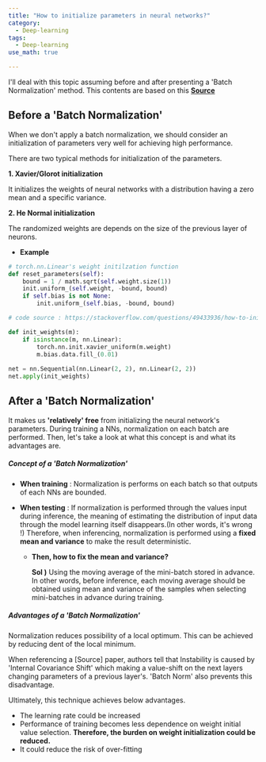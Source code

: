 ```yaml
---
title: "How to initialize parameters in neural networks?"
category:
  - Deep-learning
tags:
  - Deep-learning
use_math: true

---
```

I'll deal with this topic assuming before and after presenting a 'Batch Normalization' method.
This contents are based on this **[Source](https://arxiv.org/pdf/1502.03167.pdf)**

## Before a 'Batch Normalization'

When we don't apply a batch normalization, we should consider an initialization of parameters very well for achieving high performance.

There are two typical methods for initialization of the parameters.

**1. Xavier/Glorot initialization**

It initializes the weights of neural networks with a distribution having a zero mean and a specific variance.

**2. He Normal initialization**

The randomized weights are depends on the size of the previous layer of neurons. 

* **Example**

```python
# torch.nn.Linear's weight initilzation function
def reset_parameters(self): 
    bound = 1 / math.sqrt(self.weight.size(1))
    init.uniform_(self.weight, -bound, bound)
    if self.bias is not None:
        init.uniform_(self.bias, -bound, bound)
```

```python
# code source : https://stackoverflow.com/questions/49433936/how-to-initialize-weights-in-pytorch

def init_weights(m):
    if isinstance(m, nn.Linear):
        torch.nn.init.xavier_uniform(m.weight)
        m.bias.data.fill_(0.01)
        
net = nn.Sequential(nn.Linear(2, 2), nn.Linear(2, 2))
net.apply(init_weights)
```



## After a 'Batch Normalization'

It makes us **'relatively' free** from initializing the neural network's parameters. During training a NNs, normalization on each batch are performed. Then, let's take a look at what this concept is and what its advantages are.

##### Concept of a 'Batch Normalization'

- **When training** : Normalization is performs on each batch so that outputs of each NNs are bounded.

- **When testing** : If normalization is performed through the values input during inference, the meaning of estimating the distribution of input data through the model learning itself disappears.(In other words, it's wrong !) Therefore, when inferencing, normalization is performed using a **fixed mean and variance** to make the result deterministic. 

  - **Then, how to fix the mean and variance?** 

    **Sol )** Using the moving average of the mini-batch stored in advance. In other words, before inference, each moving average should be obtained using mean and  variance of the samples when selecting mini-batches in advance during training.

##### Advantages of a 'Batch Normalization'

Normalization  reduces possibility of  a local optimum. This can be achieved by reducing dent of the local minimum.

When referencing a [Source] paper, authors tell that Instability is caused by 'Internal Covariance Shift' which making a value-shift on the next layers changing parameters of a previous layer's. 'Batch Norm' also prevents this disadvantage.

Ultimately, this technique achieves below advantages.

* The learning rate could be increased
* Performance of training becomes less dependence on weight initial value selection. **Therefore, the burden on weight initialization could be reduced.**
* It could reduce the risk of over-fitting
